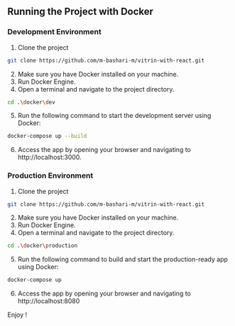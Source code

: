 ## Running the Project with Docker

### Development Environment
1. Clone the project
```bash
git clone https://github.com/m-bashari-m/vitrin-with-react.git
```

2. Make sure you have Docker installed on your machine.
3. Run Docker Engine.
4. Open a terminal and navigate to the project directory.
```bash
cd .\docker\dev
```
5. Run the following command to start the development server using Docker:

```bash
docker-compose up --build
```
6. Access the app by opening your browser and navigating to http://localhost:3000.


### Production Environment

1. Clone the project
```bash
git clone https://github.com/m-bashari-m/vitrin-with-react.git
```
2. Make sure you have Docker installed on your machine.
3. Run Docker Engine.
4. Open a terminal and navigate to the project directory.
```bash
cd .\docker\production
```

5. Run the following command to build and start the production-ready app using Docker:

```bash
docker-compose up
```
6. Access the app by opening your browser and navigating to http://localhost:8080

Enjoy !


